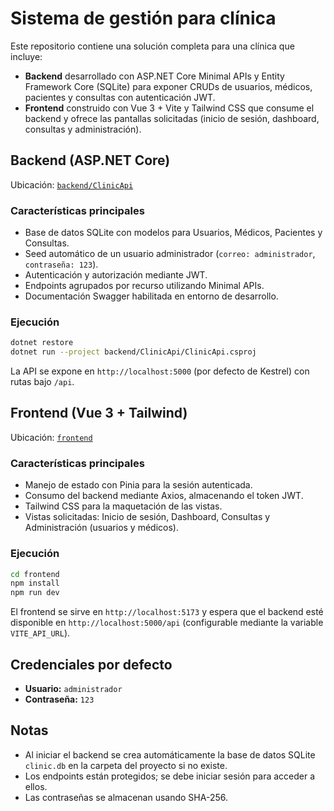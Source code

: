 # Sistema de gestión para clínica

Este repositorio contiene una solución completa para una clínica que incluye:

- **Backend** desarrollado con ASP.NET Core Minimal APIs y Entity Framework Core (SQLite) para exponer CRUDs de usuarios, médicos, pacientes y consultas con autenticación JWT.
- **Frontend** construido con Vue 3 + Vite y Tailwind CSS que consume el backend y ofrece las pantallas solicitadas (inicio de sesión, dashboard, consultas y administración).

## Backend (ASP.NET Core)

Ubicación: [`backend/ClinicApi`](backend/ClinicApi)

### Características principales

- Base de datos SQLite con modelos para Usuarios, Médicos, Pacientes y Consultas.
- Seed automático de un usuario administrador (`correo: administrador`, `contraseña: 123`).
- Autenticación y autorización mediante JWT.
- Endpoints agrupados por recurso utilizando Minimal APIs.
- Documentación Swagger habilitada en entorno de desarrollo.

### Ejecución

```bash
dotnet restore
dotnet run --project backend/ClinicApi/ClinicApi.csproj
```

La API se expone en `http://localhost:5000` (por defecto de Kestrel) con rutas bajo `/api`.

## Frontend (Vue 3 + Tailwind)

Ubicación: [`frontend`](frontend)

### Características principales

- Manejo de estado con Pinia para la sesión autenticada.
- Consumo del backend mediante Axios, almacenando el token JWT.
- Tailwind CSS para la maquetación de las vistas.
- Vistas solicitadas: Inicio de sesión, Dashboard, Consultas y Administración (usuarios y médicos).

### Ejecución

```bash
cd frontend
npm install
npm run dev
```

El frontend se sirve en `http://localhost:5173` y espera que el backend esté disponible en `http://localhost:5000/api` (configurable mediante la variable `VITE_API_URL`).

## Credenciales por defecto

- **Usuario:** `administrador`
- **Contraseña:** `123`

## Notas

- Al iniciar el backend se crea automáticamente la base de datos SQLite `clinic.db` en la carpeta del proyecto si no existe.
- Los endpoints están protegidos; se debe iniciar sesión para acceder a ellos.
- Las contraseñas se almacenan usando SHA-256.
